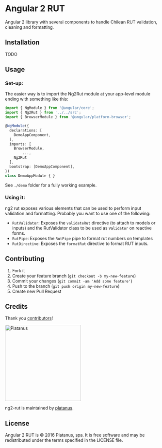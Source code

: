 Angular 2 RUT
=============

Angular 2 library with several components to handle Chilean RUT validation, cleaning and formatting.

## Installation

TODO

## Usage

### Set-up:

The easier way is to import the Ng2Rut module at your app-level module ending with something like this:

```typescript
import { NgModule } from '@angular/core';
import { Ng2Rut } from '../../src';
import { BrowserModule } from '@angular/platform-browser';

@NgModule({
  declarations: [
    DemoAppComponent,
  ],
  imports: [
    BrowserModule,
		...,
    Ng2Rut
  ],
  bootstrap: [DemoAppComponent],
})
class DemoAppModule { }
```

See `./demo` folder for a fully working example.

### Using it:

ng2 rut exposes various elements that can be used to perform input validation and formatting. Probably you want to use one of the following:

- `RutValidator`: Exposes the `validateRut` directive (to attach to models or inputs) and the RutValidator class to be used as `Validator` on reactive forms.
- `RutPipe`: Exposes the `RutPipe` pipe to format rut numbers on templates
- `RutDirective`: Exposes the `formatRut` directive to format RUT inputs.

## Contributing

1. Fork it
2. Create your feature branch (`git checkout -b my-new-feature`)
3. Commit your changes (`git commit -am 'Add some feature'`)
4. Push to the branch (`git push origin my-new-feature`)
5. Create new Pull Request

## Credits

Thank you [contributors](https://github.com/platanus/ng2-rut/graphs/contributors)!

<img src="http://platan.us/gravatar_with_text.png" alt="Platanus" width="250"/>

ng2-rut is maintained by [platanus](http://platan.us).

## License

Angular 2 RUT is © 2016 Platanus, spa. It is free software and may be redistributed under the terms specified in the LICENSE file.
